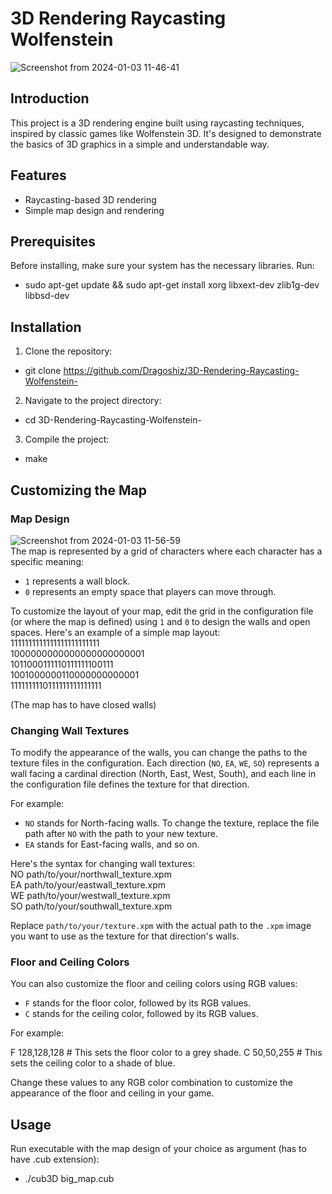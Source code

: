 # 3D Rendering Raycasting Wolfenstein

![Screenshot from 2024-01-03 11-46-41](https://github.com/Dragoshiz/3D-Rendering-Raycasting-Wolfenstein-/assets/61502947/1e838b78-1d9d-4096-afc2-e996f8509eea)

## Introduction
This project is a 3D rendering engine built using raycasting techniques, inspired by classic games like Wolfenstein 3D. It's designed to demonstrate the basics of 3D graphics in a simple and understandable way.

## Features
- Raycasting-based 3D rendering
- Simple map design and rendering

## Prerequisites
Before installing, make sure your system has the necessary libraries. Run:
- sudo apt-get update && sudo apt-get install xorg libxext-dev zlib1g-dev libbsd-dev

## Installation
1. Clone the repository:
- git clone https://github.com/Dragoshiz/3D-Rendering-Raycasting-Wolfenstein-

2. Navigate to the project directory:
- cd 3D-Rendering-Raycasting-Wolfenstein-

3. Compile the project:
- make

## Customizing the Map

### Map Design
![Screenshot from 2024-01-03 11-56-59](https://github.com/Dragoshiz/3D-Rendering-Raycasting-Wolfenstein-/assets/61502947/5befa6b9-7fdf-4937-b3a2-66ad092a47f1)  
The map is represented by a grid of characters where each character has a specific meaning:
- `1` represents a wall block.
- `0` represents an empty space that players can move through.

To customize the layout of your map, edit the grid in the configuration file (or where the map is defined) using `1` and `0` to design the walls and open spaces. Here's an example of a simple map layout:<br>
1111111111111111111111111<br>
1000000000000000000000001<br>
1011000111110111111100111<br>
1001000000110000000000001<br>
1111111110111111111111111<br>  
  
(The map has to have closed walls)


### Changing Wall Textures
To modify the appearance of the walls, you can change the paths to the texture files in the configuration. Each direction (`NO`, `EA`, `WE`, `SO`) represents a wall facing a cardinal direction (North, East, West, South), and each line in the configuration file defines the texture for that direction.

For example:
- `NO` stands for North-facing walls. To change the texture, replace the file path after `NO` with the path to your new texture.
- `EA` stands for East-facing walls, and so on.

Here's the syntax for changing wall textures:<br>
NO path/to/your/northwall_texture.xpm<br>
EA path/to/your/eastwall_texture.xpm<br>
WE path/to/your/westwall_texture.xpm<br>
SO path/to/your/southwall_texture.xpm<br>

Replace `path/to/your/texture.xpm` with the actual path to the `.xpm` image you want to use as the texture for that direction's walls.

### Floor and Ceiling Colors
You can also customize the floor and ceiling colors using RGB values:

- `F` stands for the floor color, followed by its RGB values.
- `C` stands for the ceiling color, followed by its RGB values.

For example:

F 128,128,128 # This sets the floor color to a grey shade.
C 50,50,255 # This sets the ceiling color to a shade of blue.

Change these values to any RGB color combination to customize the appearance of the floor and ceiling in your game.

## Usage
Run executable with the map design of your choice as argument (has to have .cub extension):
- ./cub3D big_map.cub
